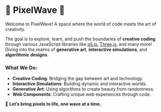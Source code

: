 # 🌊 **PixelWave** 🎨

Welcome to PixelWave! A space where the world of code meets the art of creativity.

The goal is to explore, learn, and push the boundaries of **creative coding** through various JavaScript libraries like [p5.js](https://p5js.org/), [Three.js](https://threejs.org/), and many more! Diving into the realms of **generative art**, **interactive simulations**, and **algorithmic designs**.

### **What We Do**:
- **Creative Coding**: Bridging the gap between art and technology.
- **Interactive Simulations**: Building dynamic and interactive worlds.
- **Generative Art**: Using algorithms to create beauty from randomness.
- **Web Components**: Crafting unique web experiences through code.

🎨 **Let’s bring pixels to life, one wave at a time.**

